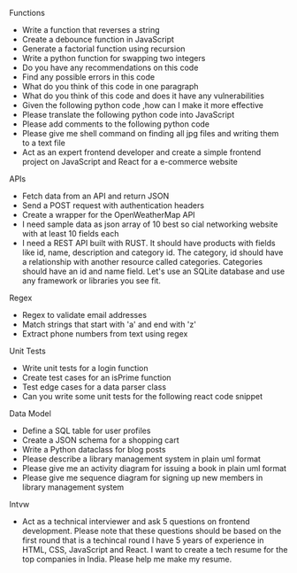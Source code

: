 Functions
* Write a function that reverses a string
* Create a debounce function in JavaScript
* Generate a factorial function using recursion
* Write a python function for swapping two integers
* Do you have any recommendations on this code 
* Find any possible errors in this code
* What do you think of this code in one paragraph 
* What do you think of this code and does it have any vulnerabilities 
* Given the following python code ,how can I make it more effective 
* Please translate the following python code into JavaScript 
* Please add comments to the following python code 
* Please give me shell command on finding all jpg files and writing them to a text file
* Act as an expert frontend developer and create a simple frontend project on JavaScript and React for a e-commerce website

APIs
* Fetch data from an API and return JSON
* Send a POST request with authentication headers
* Create a wrapper for the OpenWeatherMap API
* I need sample data as json array of 10 best so cial networking website with at least 10 fields each
* I need a REST API built with RUST. It should have products with fields like id, name, description and category id. The category, id should have a relationship with another resource called categories. Categories should have an id and name field. Let's use an SQLite database and use any framework or libraries you see fit.

Regex
* Regex to validate email addresses
* Match strings that start with 'a' and end with 'z'
* Extract phone numbers from text using regex

Unit Tests
* Write unit tests for a login function
* Create test cases for an isPrime function
* Test edge cases for a data parser class
* Can you write some unit tests for the following react code snippet 

Data Model
* Define a SQL table for user profiles
* Create a JSON schema for a shopping cart
* Write a Python dataclass for blog posts
* Please describe a library management system in plain uml format 
* Please give me an activity diagram for issuing a book in plain uml format 
* Please give me sequence diagram for signing up new members in library management system 

Intvw
* Act as a technical interviewer and ask 5 questions on frontend development. Please note that these questions should be based on the first round that is a techincal round
I have 5 years of experience in HTML, CSS, JavaScript and React. I want to create a tech resume for the top companies in India. Please help me make my resume.

